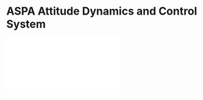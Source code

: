 # ASPA Attitude Dynamics and Control System

![Project Section](CDR.pdf)

<!-- ## Disturbance Torques -->
<!-- ![Errors](figures/Disturbance_Errors.png) -->
<!-- ![Momenta](figures/Disturbance_Momenta.png) -->
<!-- ![Wheel Momenta](figures/Disturbance_Wheel_Momenta.png) -->
<!-- ![Rotations](figures/Disturbance_Rotations.png) -->
<!---->
<!-- ## Detumble -->
<!-- ![Errors](figures/Detumble_Errors.png) -->
<!-- ![Momenta](figures/Detumble_Momenta.png) -->
<!-- ![Wheel Momenta](figures/Detumble_Wheel_Momenta.png) -->
<!-- ![Rotations](figures/Detumble_Rotations.png) -->
<!---->
<!-- ## Belly Flop -->
<!-- ![Errors](figures/BellyFlop_Errors.png) -->
<!-- ![Momenta](figures/BellyFlop_Momenta.png) -->
<!-- ![Wheel Momenta](figures/BellyFlop_Wheel_Momenta.png) -->
<!-- ![Rotations](figures/BellyFlop_Rotations.png) -->
<!---->
<!-- ## Thruster Misalignment -->
<!-- ![Errors](figures/ThrusterMisalignment_Errors.png) -->
<!-- ![Momenta](figures/ThrusterMisalignment_Momenta.png) -->
<!-- ![Wheel Momenta](figures/ThrusterMisalignment_Wheel_Momenta.png) -->
<!-- ![Rotations](figures/ThrusterMisalignment_Rotations.png) -->
<!---->
<!-- ## Roll -->
<!-- ![Errors](figures/Roll_Errors.png) -->
<!-- ![Momenta](figures/Roll_Momenta.png) -->
<!-- ![Wheel Momenta](figures/Roll_Wheel_Momenta.png) -->
<!-- ![Rotations](figures/Roll_Rotations.png) -->
